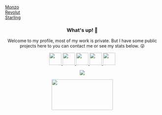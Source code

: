 [Monzo](https://monzo.me/matthewtaylor89) <br>
[Revolut](https://revolut.me/itsmat32143) <br>
[Starling](https://settleup.starlingbank.com/matthewtaylor22) <br>




<div align="center">
  <h3>What's up! 👋</h3>
  <p>Welcome to my profile, most of my work is private. But I have some public projects here to you can contact me or see my stats below. 😜</p>

<html>
<p align="center">
<a href="mailto:itsmat32143-github@gmx.com"><img src="https://image.flaticon.com/icons/svg/356/356043.svg" height="40px" width="40px"/>
<a href="https://bannedapps.uk"><img src="https://logodix.com/logo/68292.png" height="40px" width="40px"/>
<a href="https://twitter.com/itsmat32143"><img src="https://image.flaticon.com/icons/svg/356/356025.svg" height="40px" width="40px"/>
<a href="https://github.com/itsmat32143"><img src="https://image.flaticon.com/icons/svg/25/25231.svg" height="40px" width="40px"/>
<a href="https://www.reddit.com/user/itsmat32143"><img src="https://image.flaticon.com/icons/svg/356/356041.svg" height="40px" width="40px"/>
</html>
<br>
<div> 
<p align = "center">
<img src="https://github-readme-stats.vercel.app/api?username=itsmat32143&show_icons=true"/>
</p>


<p align="center">
<a href="https://itsmat32143.github.io/itsmat32143"><img src="https://mxred.org/wp-content/uploads/2012/12/PayPal-Donate-Button-Transparent-e1496153762702.png" height="100px" width="200px"/></a>
